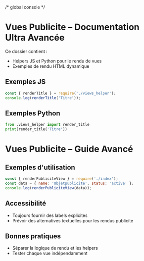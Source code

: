 /* global console */
# Vues Publicite – Documentation Ultra Avancée

Ce dossier contient :
- Helpers JS et Python pour le rendu de vues
- Exemples de rendu HTML dynamique

## Exemples JS
```js
const { renderTitle } = require('./views_helper');
console.log(renderTitle('Titre'));
```

## Exemples Python
```python
from .views_helper import render_title
print(render_title('Titre'))
```

# Vues Publicite – Guide Avancé

## Exemples d'utilisation

```js
const { renderPubliciteView } = require('./index');
const data = { name: 'Objetpublicite', status: 'active' };
console.log(renderPubliciteView(data));
```

## Accessibilité
- Toujours fournir des labels explicites
- Prévoir des alternatives textuelles pour les rendus publicite

## Bonnes pratiques
- Séparer la logique de rendu et les helpers
- Tester chaque vue indépendamment
